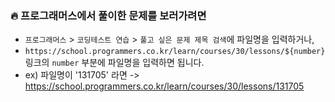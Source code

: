 ### 🔥 프로그래머스에서 풀이한 문제를 보러가려면
- `프로그래머스` > `코딩테스트 연습` > `풀고 싶은 문제 제목 검색`에 파일명을 입력하거나,
- `https://school.programmers.co.kr/learn/courses/30/lessons/${number}` 링크의 `number` 부분에 파일명을 입력하면 됩니다.
- ex) 파일명이 '131705' 라면 -> https://school.programmers.co.kr/learn/courses/30/lessons/131705
